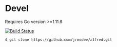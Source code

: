 # Devel

Requires Go version >=1.11.6

[![Build Status](https://travis-ci.org/jrmsdev/alfred.svg?branch=master)](https://travis-ci.org/jrmsdev/alfred)

	$ git clone https://github.com/jrmsdev/alfred.git
